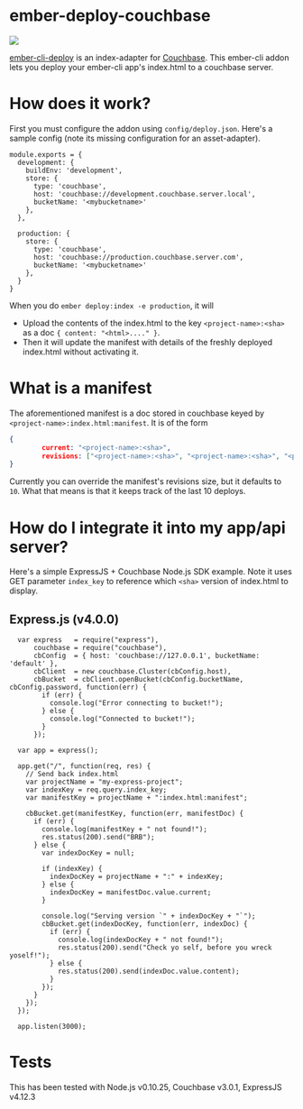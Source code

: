 # ember-deploy-couchbase

[![](https://ember-cli-deploy.github.io/ember-cli-deploy-version-badges/plugins/ember-deploy-couchbase.svg)](http://ember-cli-deploy.github.io/ember-cli-deploy-version-badges/)


[ember-cli-deploy](https://github.com/ember-cli/ember-cli-deploy)
is an index-adapter for [Couchbase](http://www.couchbase.com). This
ember-cli addon lets you deploy your ember-cli app's
index.html to a couchbase server.

# How does it work?

First you must configure the addon using `config/deploy.json`. Here's
a sample config (note its missing configuration for an asset-adapter).

```
module.exports = {
  development: {
    buildEnv: 'development',
    store: {
      type: 'couchbase',
      host: 'couchbase://development.couchbase.server.local',
      bucketName: '<mybucketname>'
    },
  },

  production: {
    store: {
      type: 'couchbase',
      host: 'couchbase://production.couchbase.server.com',
      bucketName: '<mybucketname>'
    },
  }
}
```

When you do `ember deploy:index -e production`, it will 

* Upload the contents of the index.html to the key
`<project-name>:<sha>` as a doc `{ content: "<html>...." }`.
* Then it will update the manifest with details of the freshly
deployed index.html without activating it.

# What is a manifest

The aforementioned manifest is a doc stored in couchbase keyed by
`<project-name>:index.html:manifest`. It is of the form

```json
{
        current: "<project-name>:<sha>",
        revisions: ["<project-name>:<sha>", "<project-name>:<sha>", "<project-name>:<sha>"]
}
```

Currently you can override the manifest's revisions size, but it
defaults to `10`. What that means is that it keeps track of the last
10 deploys.

# How do I integrate it into my app/api server?

Here's a simple ExpressJS + Couchbase Node.js SDK example. Note it
uses GET parameter `index_key` to reference which `<sha>` version of
index.html to display.

## Express.js (v4.0.0)

```
  var express   = require("express"),
      couchbase = require("couchbase"),
      cbConfig  = { host: 'couchbase://127.0.0.1', bucketName: 'default' },
      cbClient  = new couchbase.Cluster(cbConfig.host),
      cbBucket  = cbClient.openBucket(cbConfig.bucketName, cbConfig.password, function(err) {
        if (err) {
          console.log("Error connecting to bucket!");
        } else {
          console.log("Connected to bucket!");
        }
      });

  var app = express();

  app.get("/", function(req, res) {
    // Send back index.html
    var projectName = "my-express-project";
    var indexKey = req.query.index_key;
    var manifestKey = projectName + ":index.html:manifest";

    cbBucket.get(manifestKey, function(err, manifestDoc) {
      if (err) {
        console.log(manifestKey + " not found!");
        res.status(200).send("BRB");
      } else {
        var indexDocKey = null;

        if (indexKey) {
          indexDocKey = projectName + ":" + indexKey;
        } else {
          indexDocKey = manifestDoc.value.current;
        }

        console.log("Serving version `" + indexDocKey + "`");
        cbBucket.get(indexDocKey, function(err, indexDoc) {
          if (err) {
            console.log(indexDocKey + " not found!");
            res.status(200).send("Check yo self, before you wreck yoself!");
          } else {
            res.status(200).send(indexDoc.value.content);
          }
        });
      }
    });
  });

  app.listen(3000);
```

# Tests

This has been tested with Node.js v0.10.25, Couchbase v3.0.1,
ExpressJS v4.12.3
